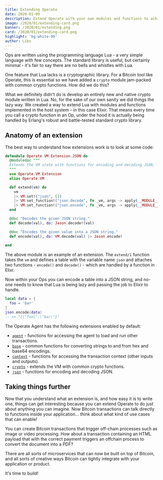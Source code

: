 ```yaml
---
title: Extending Operate
date: 2020-01-09
description: Extend Operate with your own modules and functions to achieve just about anything imaginable.
image: /2020/01/extending-card.png
banner: /2020/01/extending.png
card: /2020/01/extending-card.png
highlight: 'bg-white-90'
author: Libs
---
```


Ops are written using the programming language Lua - a very simple language with few concepts. The standard library is useful, but certainly minimal - it's fair to say there are no bells and whistles with Lua.

One feature that Lua lacks is a cryptographic library. For a Bitcoin tool like Operate, this is essential so we have added a `crypto` module jam-packed with common crypto functions. How did we do this?

What we definitely didn't do is develop an entirely new and native crypto module written in Lua. No, for the sake of our own sanity we did things the lazy way. We created a way to extend Lua with modules and functions implemented in the host system - in this case Elixir. That means every time you call a crypto function in an Op, under the hood it is actually being handled by Erlang's robust and battle-tested standard crypto library.

## Anatomy of an extension

The best way to understand how extensions work is to look at some code:

```elixir
defmodule Operate.VM.Extension.JSON do
  @moduledoc """
  Extends the VM state with functions for encoding and decoding JSON.
  """
  use Operate.VM.Extension
  alias Operate.VM

  def extend(vm) do
    vm
    |> VM.set!("json", [])
    |> VM.set_function!("json.decode", fn _vm, args -> apply(__MODULE__, :decode, args) end)
    |> VM.set_function!("json.encode", fn _vm, args -> apply(__MODULE__, :encode, args) end)
  end

  @doc "Decodes the given JSON string."
  def decode(val), do: Jason.decode!(val)

  @doc "Encodes the given value into a JSON string."
  def encode(val), do: VM.decode(val) |> Jason.encode!
  
end
```

The above module is an example of an extension. The `extend/1` function takes the `vm` and defines a table with the variable name `json` and attaches two functions - `encode()` and `decode()` - which are handled by a function in Elixr.

Now within your Ops you can encode a table into a JSON string, and no-one needs to know that Lua is being lazy and passing the job to Elixir to handle.

```lua
local data = {
  foo = 'bar'
}
json.encode(data)
-- => "{\"foo\":\"bar\"}"
```

The Operate Agent has the following extensions enabled by default:

* [`agent`](https://github.com/operate-bsv/op_agent/blob/master/lib/operate/vm/extension/agent.ex) - functions for accessing the agent to load and run other transactions.
* [`base`](https://github.com/operate-bsv/op_agent/blob/master/lib/operate/vm/extension/base.ex) - common functions for converting strings to and from hex and base64 encodings.
* [`context`](https://github.com/operate-bsv/op_agent/blob/master/lib/operate/vm/extension/context.ex) - functions for accessing the transaction context (other inputs and outputs).
* [`crypto`](https://github.com/operate-bsv/op_agent/blob/master/lib/operate/vm/extension/crypto.ex) - extends the VM with common crypto functions.
* [`json`](https://github.com/operate-bsv/op_agent/blob/master/lib/operate/vm/extension/json.ex) - functions for encoding and decoding JSON.

## Taking things further

Now that you understand what an extension is, and how easy it is to write one, things can get interesting because you can extend Operate to do just about anything you can imagine. Now Bitcoin transactions can talk directly to functions inside your application... think about what kind of use cases that can enable!

You can create Bitcoin transactions that trigger off-chain processes such as image or video processing. How about a transaction containing an HTML payload that with the correct payment triggers an offchain process to convert the document into a PDF?

There are all sorts of microservices that can now be built on top of Bitcoin, and all sorts of creative ways Bitcoin can tightly integrate with your application or product.

It's time to build!



